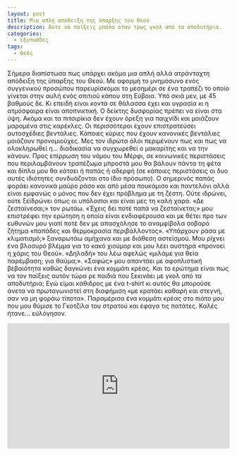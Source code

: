 ```yaml
---
layout: post
title: Μια απλή απόδειξη της ύπαρξης του Θεού
description: Άντε να παίξεις μπάλα όταν τρως γκολ από τα αποδυτήρια.
categories:
  - εξυπνάδες
tags: 
  - θεός
---
```


Σήμερα διαπίστωσα πως υπάρχει ακόμα μια απλή αλλά ατράνταχτη απόδειξη της ύπαρξης του Θεού. Με αφορμή το μνημόσυνο ενός συγγενικού προσώπου παρευρίσκομαι το μεσημέρι σε ένα τραπέζι το οποίο γίνεται στην αυλή ενός σπιτιού κάπου στη Εύβοια. Υπό σκιά μεν, με 45 βαθμούς δε. Κι επειδή είναι κοντά σε θάλασσα έχει και υγρασία κι η ατμόσφαιρα είναι αποπνικτική. Ο δείκτης δυσφορίας πρέπει να είναι στα ύψη. Ακόμα και τα πιτσιρίκια δεν έχουν όρεξη για παιχνίδι και μοιάζουν μαραμένα στις καρέκλες. Οι περισσότεροι έχουν επιστρατεύσει αυτοσχέδιες βεντάλιες. Κάποιες κύριες που έχουν κανονικές βεντάλιες μοιάζουν προνομιούχες. Μες τον ιδρώτα όλοι περιμένουν πως και πως να ολοκληρωθεί η... διαδικασία να συγχωρεθεί ο μακαρίτης και να την κάνουν. Προς επίρρωση του νόμου του Μέρφι, σε κοινωνικές περιστάσεις που περιλαμβάνουν τραπέζωμα μπροστά μου θα βάλουν πάντα τη φέτα και δίπλα μου θα κάτσει ή παπάς ή αδερφή (σε κάποιες περιστάσεις οι δυο αυτές ιδιότητες συνδυάζονται στο ίδιο πρόσωπο). Ο σημερινός παπάς φοράει κανονικά μαύρο ράσο και από μέσα πουκάμισο και παντελόνι αλλά είναι εμφανώς ο μόνος που δεν έχει πρόβλημα με τη ζέστη. Ούτε ιδρώνει, ούτε ξεϊδρώνει όπως οι υπόλοιποι και είναι μες τη καλή χαρά. «Δε ζεσταίνεσαι;» τον ρωτάω. «Έχεις δει ποτέ παπά να ζεσταίνεται;» μου επιστρέφει την ερώτηση η οποία είναι ενδιαφέρουσα και με θέτει προ των ευθυνών μου γιατί ποτέ δεν με απασχόλησε το αναμφίβολα σοβαρό ζήτημα «παπάδες και θερμοκρασία περιβάλλοντος». «Υπάρχουν ράσα με κλιματισμό;» ξαναρωτάω αμήχανα και με διάθεση αστεϊσμού. Μου ρίχνει ένα βλοσυρό βλέμμα για το κακό χιούμορ και μου λέει αυστηρά «προνοεί η χάρις του Θεού». «Δηλαδή» του λέω αφελώς «μιλάμε για θεία παρέμβαση; για θαύμα;». «Σαφώς» μου απαντάει με αφοπλιστική βεβαιότητα καθώς δαγκώνει ένα κομμάτι κρέας. Και το ερώτημα είναι πως να τον παίξεις αυτόν τώρα ρε παιδιά που ξεκινάει με γκολ από τα αποδυτήρια; Εγώ είμαι κάθιδρος με ένα t-shirt κι αυτός θα μπορούσε άνετα να πρωταγωνιστεί στη διαφήμιση «με κρατάει καθαρή και στεγνή, σαν να μη φοράω τίποτα». Παραμέρισα ένα κομμάτι κρέας στο πιάτο μου που μου θύμισε το Γκοτζίλα του στρατού και έφαγα τις πατάτες. Καλές ήτανε... εὐλόγησον.

<div class="yt-video" style="position:relative;height:0;padding-bottom:56.25%"><iframe width="560" height="315" src="https://www.youtube.com/embed/3FBxbQCG8YM" frameborder="0" style="position:absolute;width:100%;height:100%;left:0" allowfullscreen></iframe></div>